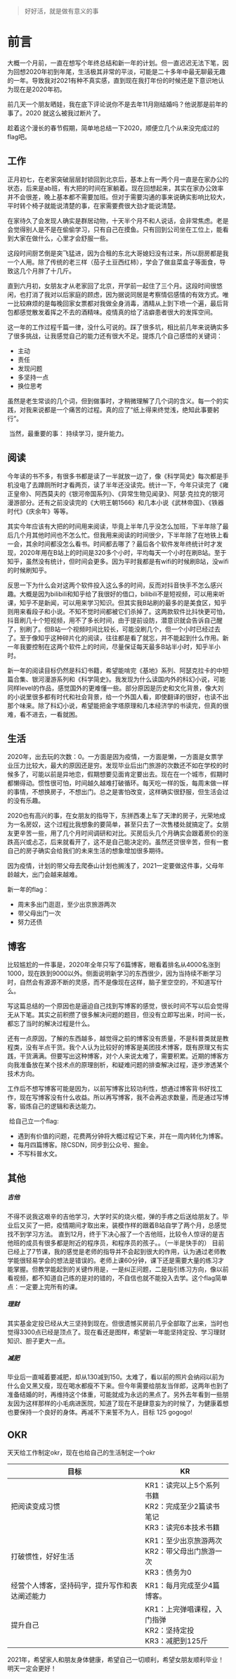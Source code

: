 > 好好活，就是做有意义的事

# 前言

​	大概一个月前，一直在想写个年终总结和新一年的计划。但一直迟迟无法下笔，因为回想2020年初到年尾，生活极其非常的平淡，可能是二十多年中最无聊最无趣的一年。导致我对2021有种不真实感，直到现在我打年份的时候还是下意识地认为现在是2020年初。

​	前几天一个朋友晒娃，我在底下评论说你不是去年11月刚结婚吗？他说那是前年的事了。2020  就这么被我过断片了。

​	趁着这个漫长的春节假期，简单地总结一下2020，顺便立几个从来没完成过的flag吧。

## 工作

​	正月初七，在老家突破层层封锁回到北京后，基本上有一两个月一直是在家办公的状态，后来是ab班，有大把的时间在家躺着。现在回想起来，其实在家办公效率并不会很差，晚上基本都不需要加班。但对于需要沟通的事来说确实影响比较大，平时转个椅子就能说清楚的事，在家需要费很大劲才能说清楚。

​	在家待久了会发现人确实是群居动物，十天半个月不和人说话，会非常焦虑。老是会觉得别人是不是在偷偷学习，只有自己在摸鱼。只有回到公司坐在工位上，能看到大家在做什么，心里才会舒服一些。

​	这段时间厨艺倒是突飞猛进，因为合租的东北大哥媳妇没有过来，所以厨房都是我一个人用。除了传统的老三样（茄子土豆西红柿），学会了做韭菜盒子等面食，导致这几个月胖了十几斤。

​	直到六月初，女朋友才从老家回了北京，开学前一起住了三个月。这段时间很悠闲，也打消了我对以后家庭的顾虑，因为据说同居是考察情侣感情的有效方式。唯一比较麻烦的是每晚回家女票都对我做全身消毒，酒精从上到下喷一个遍，最后背包都感觉散发着挥之不去的酒精味。疫情真的给了洁癖患者很大的发挥空间。

​	这一年的工作过程千篇一律，没什么可说的。踩了很多坑，相比前几年来说确实多了很多挑战，让我感觉自己的能力还有很大不足。提炼几个自己感悟的关键词：

- 主动
- 责任
- 发现问题
- 多坚持一点
- 换位思考

​	虽然是老生常谈的几个词，但到做事时，才稍微理解了几个词的含义。每一个的实践，对我来说都是一个痛苦的过程。真的应了“纸上得来终觉浅，绝知此事要躬行”。

​	当然，最重要的事： 持续学习，提升能力。

## 阅读

​	今年读的书不多，有很多书都是读了一半就放一边了，像《科学简史》每次都是手机没电了去蹲厕所时才看两页，读了半年还没读完。统计一下，今年只读完了《雍正皇帝》、阿西莫夫的《银河帝国系列》、《异常生物见闻录》、阿瑟·克拉克的银河漫游部分。还有之前没读完的《大明王朝1566》和几本小说《武林帝国》、《铁器时代》《庆余年》等等。

​	其实今年应该有大把的时间用来阅读，毕竟上半年几乎没怎么加班，下半年除了最后几个月其他时间也不怎么忙。但我用来阅读的时间很少，下半年除了在地铁上看一会，其余时间都没怎么看书。时间都去哪了？最后各个软件发年终统计时才发现，2020年用在B站上的时间是320多个小时，平均每天一个小时在刷B站。至于知乎，虽然没有统计，但时间会更多。因为平时我都是有wifi的时候刷B站，没wifi的时候刷知乎。

​	反思一下为什么会对这两个软件投入这么多的时间，反而对抖音快手不怎么感兴趣。大概是因为bilibili和知乎给了我很好的借口，bilibili不是短视频，可以用来听课，知乎不是新闻，可以用来学习知识。但其实我B站刷的最多的是美食区，知乎则用来看段子和小说。不知不觉时间都被它们杀掉了。这两款软件比抖快更可怕，抖音刷几十个短视频，用不了多长时间，由于提前设防，潜意识就会告诉自己醒了，别刷了。但B站一个视频时间比较长，可能没刷几个，但一个小时已经过去了。至于像知乎这种碎片化的阅读，往往都是看了就忘，并不能起到什么作用。新一年我要控制在这两个软件上的时间，尽量保证每天最多B站半小时，知乎半小时。

​	新一年的阅读目标仍然是科幻书籍，希望能啃完《基地》系列、阿瑟克拉卡的中短篇合集、银河漫游系列和《科学简史》。我发现为什么读国内外的科幻小说，可能同样level的作品，感觉国外的更难懂一些。部分原因是历史和文化背景，像大刘的小说里很多都有时代和社会背景，给一个外国人看，即使翻译的很好，也读不出那个味来。除了科幻小说，希望能把金字塔原理和几本经济学的书读完，但真的很难，看不进去，一看就困。

## 生活

​	2020年，出去玩的次数：0。一方面是因为疫情，一方面是懒，一方面是女票学业压力比较大，最大的原因还是穷。发现毕业后出门旅游的次数还不如在学校的时候多了，可能以前是异地恋，假期想要见面肯定要出去。现在在一个城市，假期时都懒得动。惯性很可怕，时间越久越难打破循环。每天吃一样的饭，每周末做一样的事情，不想换房子，不想出门。总之是害怕改变，这样确实很舒服，但生活会过的没有乐趣。

​	2020也有高兴的事，在女朋友的指导下，东拼西凑上车了天津的房子，光荣地成为一名房奴，这个过程比我想象的要简单，甚至只去了一次售楼处就搞定了。女朋友更辛苦一些，用了几个月时间调研和对比。买房后头几个月确实会跟着房价的涨跌高兴或忐忑，后来就看开了，这不是自己能决定的。虽然还贷很辛苦，但有一套自己的房子确实会给我们的未来生活的想象增加很多期待。

​	因为疫情，计划的带父母去爬泰山计划也搁浅了，2021一定要做这件事，父母年龄越大，出门会越来越难。	

新一年的flag：

- 周末多出门逛逛，至少出京旅游两次
- 带父母出门一次
- 努力还债

## 博客

​	比较尴尬的一件事是，2020年全年只写了6篇博客，眼看着排名从4000名涨到1000，现在跌到9000以外。侧面说明新学习的东西很少，因为当持续不断学习时，自然会有源源不断的灵感，而不是像现在这样，脑子里空空的，不知道写什么。

​	写这篇总结的一个原因也是逼迫自己找到写博客的感觉，很长时间不写以后会觉得无从下笔。其实之前积攒了很多解决问题的题目，但没有立即写出来，时间一长，都忘了当时的解决过程是什么。

​	还有一点原因，了解的东西越多，越觉得之前的博客没有质量，不是科普类就是教程类，没有半点干货。我个人认为比较好的博客是美团技术博客，既有原理又有实践，干货满满。但要写出这种博客，对个人来说太难了，需要积累。近期的博客方向我准备放在某个技术点的原理剖析，和疑难问题的排查解决过程，逐步渗透某个技术方向。

​	工作后不想写博客可能是因为，以前写博客比较功利性，想通过博客背书好找工作，现在写博客没有什么收益。所以再写博客，我不会再追求数量，而是通过写博客，锻炼自己的逻辑和表达能力。

​	给自己立一个flag:

- 遇到有价值的问题，花费两分钟将大概过程记下来，并在一周内转化为博客。
- 每月四篇博客。除CSDN，同步到公众号、掘金。
- 不写科普水文。

## 其他

##### 吉他

​	不得不说我这艰辛的吉他学习，大学时买的烧火棍，弹的手疼之后送给朋友了。毕业后又买了一把，疫情期间才取出来，装模作样的跟着B站自学了两个月，总感觉找不到学习方法。 直到12月，终于下决心报了一个吉他班，比较令人惊讶的是吉他班的成员有很多都是附近的程序员，和程序员的孩子。。（一半是快手的） 目前已经上了7节课，我的感觉是老师的指导并不会起到很大的作用，认为通过老师教学能很轻易学会的想法是错误的。老师上课60分钟，课下还是需要大量的练习才能掌握。但教学能起到的关键作用是，一是纠正问题，二是指引练习方向，像以前看视频，都不知道自己练的是对的错的，不自信也就不能投入去学。这个flag简单点：一定要上完所有的课。

##### 理财

​	其实基金定投已经从大三坚持到现在。但很遗憾买房前几乎全部取了出来，当时也觉得3300点已经是顶点了。现在看还是图样，希望新一年能坚持定投、学习理财知识、胆子更大一点。

##### 减肥

​	毕业后一直喊着要减肥，却从130减到150。太难了，看以前的照片会纳闷以前为什么会又黑又瘦，现在喝水都瘦不下来。但今年需要给朋友当伴郎，这两年也到了准备结婚的时，再维持这个体重，可能就成为永远的黑点了。另外去年看到一些朋友因为这样那样的小毛病进医院，知道了现在不是肆意妄为的时候了，为健康着想也要保持一个良好的身体。再减不下来誓不为人，目标 125 gogogo!



## OKR

天天给工作制定okr，现在也给自己的生活制定一个okr

| 目标                                           | KR                                                           |
| ---------------------------------------------- | ------------------------------------------------------------ |
| 把阅读变成习惯                                 | KR1：读完以上5个系列书籍<br />KR2：完成至少2篇读书笔记<br />KR3：读完6本技术书籍 |
| 打破惯性，好好生活                             | KR1：至少出京旅游两次  <br />KR2：带父母出门旅游一次 <br /> KR3：债务为0 |
| 经营个人博客，坚持码字，提升写作和表达阐述能力 | KR1：每月完成至少4篇博客。                                   |
| 提升自己                                       | KR1：上完弹唱课程，入门指弹  <br /> KR2：坚持定投   <br />KR3：减肥到125斤 |



​	2021年，希望家人和朋友身体健康，希望自己一切顺利，希望女朋友顺利毕业！明天一定会更好！








